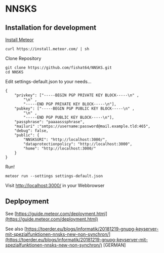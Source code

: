 # NNSKS
## Installation for development
[Install Meteor](https://www.meteor.com/install)
````
curl https://install.meteor.com/ | sh
````

Clone Repository
````
git clone https://github.com/fishat64/NNSKS.git
cd NNSKS
````
Edit settings-default.json to your needs...
````
{
	"privkey": ["-----BEGIN PGP PRIVATE KEY BLOCK-----\n" ,
		"\n" ,
		"-----END PGP PRIVATE KEY BLOCK-----\n"],
	"pubkey": ["-----BEGIN PGP PUBLIC KEY BLOCK-----\n" ,
		"\n" ,
		"-----END PGP PUBLIC KEY BLOCK-----\n"],
	"passphrase": "paaaasssphrase",
	"mailuri" :"smtps://username:password@mail.example.tld:465",
	"debug": false,
	"public": {
		"NNSKSURI": "http://localhost:3000/",
		"dataprotectionpolicy": "http://localhost:3000",
		"home": "http://localhost:3000/"
	}
}
````
Run!
````
meteor run --settings settings-default.json
````
Visit
[http://localhost:3000/](http://localhost:3000/) in your Webbrowser

## Deplpoyment

See [https://guide.meteor.com/deployment.html](https://guide.meteor.com/deployment.html)

See also [https://toerder.eu/blogs/informatik/20181219-gnupg-keyserver-mit-spezialfunktionen-nnsks-new-non-synchron/](https://toerder.eu/blogs/informatik/20181219-gnupg-keyserver-mit-spezialfunktionen-nnsks-new-non-synchron/) [GERMAN]

